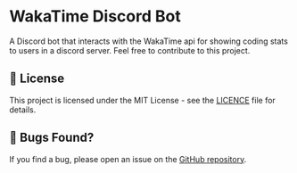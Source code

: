 # WakaTime Discord Bot

A Discord bot that interacts with the WakaTime api for showing coding stats to users in a discord server.
Feel free to contribute to this project.

## 📝 License

This project is licensed under the MIT License - see the [LICENCE](LICENCE) file for details.

## 🐞 Bugs Found?

If you find a bug, please open an issue on the [GitHub repository](https://github.com/zFl4wless/discord.js-typescript-template/issues).

